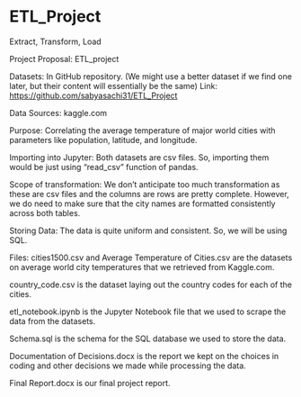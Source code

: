 # ETL_Project
Extract, Transform, Load

Project Proposal: ETL_project

Datasets: In GitHub repository. (We might use a better dataset if we find one later, but their content will essentially be the same)
Link: https://github.com/sabyasachi31/ETL_Project

Data Sources: kaggle.com

Purpose: Correlating the average temperature of major world cities with parameters like population, latitude, and longitude.

Importing into Jupyter: 
Both datasets are csv files. So, importing them would be just using “read_csv” function of pandas.

Scope of transformation:
We don’t anticipate too much transformation as these are csv files and the columns are rows are pretty complete. However, we do need to make sure that the city names are formatted consistently across both tables.

Storing Data: 
The data is quite uniform and consistent. So, we will be using SQL.

Files:
cities1500.csv and Average Temperature of Cities.csv are the datasets on average world city temperatures that we retrieved from Kaggle.com.

country_code.csv is the dataset laying out the country codes for each of the cities.

etl_notebook.ipynb is the Jupyter Notebook file that we used to scrape the data from the datasets.

Schema.sql is the schema for the SQL database we used to store the data.

Documentation of Decisions.docx is the report we kept on the choices in coding and other decisions we made while processing the data.

Final Report.docx is our final project report.
